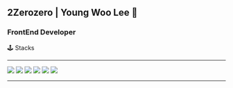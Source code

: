 
## 2Zerozero | Young Woo Lee 👋
### FrontEnd Developer

🕹️ Stacks

---

<img src="https://img.shields.io/badge/html5-E34F26?style=flat&logo=html5&logoColor=white"/> <img src="https://img.shields.io/badge/css-1572B6?style=flat&logo=css3&logoColor=white"/> <img src="https://img.shields.io/badge/javascript-F7DF1E?style=flat&logo=javascript&logoColor=black"/> <img src="https://img.shields.io/badge/typescript-3178C6?style=flat&logo=typescript&logoColor=white"/> <img src="https://img.shields.io/badge/react.js-61DAFB?style=flat&logo=react&logoColor=black"/> <img src="https://img.shields.io/badge/next.js-000000?style=flat&logo=next.js&logoColor=white"/>

---

